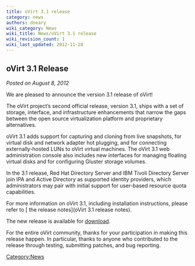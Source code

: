 ```yaml
---
title: oVirt 3.1 release
category: news
authors: dneary
wiki_category: News
wiki_title: News/oVirt 3.1 release
wiki_revision_count: 1
wiki_last_updated: 2012-11-28
---
```


## oVirt 3.1 Release

*Posted on August 8, 2012*

We are pleased to announce the version 3.1 release of oVirt!

The oVirt project’s second official release, version 3.1, ships with a set of storage, interface, and infrastructure enhancements that narrow the gaps between the open source virtualization platform and proprietary alternatives.

oVirt 3.1 adds support for capturing and cloning from live snapshots, for virtual disk and network adapter hot plugging, and for connecting externally-hosted LUNs to oVirt virtual machines. The oVirt 3.1 web administration console also includes new interfaces for managing floating virtual disks and for configuring Gluster storage volumes.

In the 3.1 release, Red Hat Directory Server and IBM Tivoli Directory Server join IPA and Active Directory as supported identity providers, which administrators may pair with initial support for user-based resource quota capabilities.

For more information on oVirt 3.1, including installation instructions, please refer to [ the release notes](oVirt 3.1 release notes).

The new release is available for [download](http://www.ovirt.org/get-ovirt/).

For the entire oVirt community, thanks for your participation in making this release happen. In particular, thanks to anyone who contributed to the release through testing, submitting patches, and bug reporting.

<Category:News>
